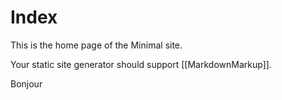 # Index

This is the home page of the Minimal site.

Your static site generator should support [[MarkdownMarkup]].

Bonjour